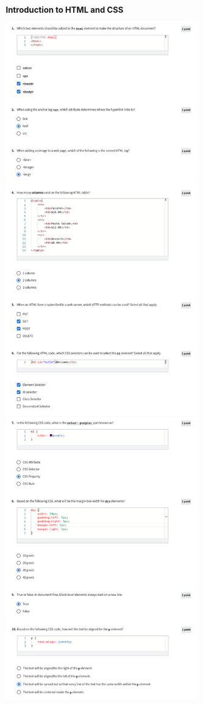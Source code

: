 ## Introduction to HTML and CSS

![](/learning/meta-front-end-developer-professional-certificate/C1-Introduction-to-front-end-development/Module2/quiz3-introduction-to-html-and-css/ss1.png)
![](/learning/meta-front-end-developer-professional-certificate/C1-Introduction-to-front-end-development/Module2/quiz3-introduction-to-html-and-css/ss2.png)
![](/learning/meta-front-end-developer-professional-certificate/C1-Introduction-to-front-end-development/Module2/quiz3-introduction-to-html-and-css/ss3.png)
![](/learning/meta-front-end-developer-professional-certificate/C1-Introduction-to-front-end-development/Module2/quiz3-introduction-to-html-and-css/ss4.png)